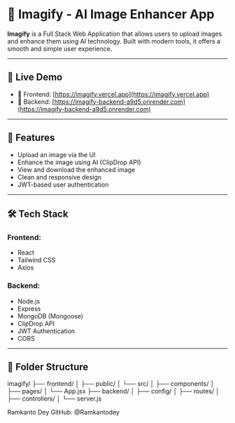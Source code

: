 # 🌟 Imagify - AI Image Enhancer App

**Imagify** is a Full Stack Web Application that allows users to upload images and enhance them using AI technology. Built with modern tools, it offers a smooth and simple user experience.

---

## 🚀 Live Demo

- 🔗 Frontend: [https://imagify.vercel.app](https://imagify.vercel.app)  
- 🔗 Backend: [https://imagify-backend-a9d5.onrender.com](https://imagify-backend-a9d5.onrender.com)

---

## 📸 Features

- Upload an image via the UI
- Enhance the image using AI (ClipDrop API)
- View and download the enhanced image
- Clean and responsive design
- JWT-based user authentication

---

## 🛠️ Tech Stack

### Frontend:
- React
- Tailwind CSS
- Axios

### Backend:
- Node.js
- Express
- MongoDB (Mongoose)
- ClipDrop API
- JWT Authentication
- CORS

---

## 📁 Folder Structure

imagify/
├── frontend/
│ ├── public/
│ └── src/
│ ├── components/
│ ├── pages/
│ └── App.jsx
├── backend/
│ ├── config/
│ ├── routes/
│ ├── controllers/
│ └── server.js




Ramkanto Dey
GitHub: @Ramkantodey

